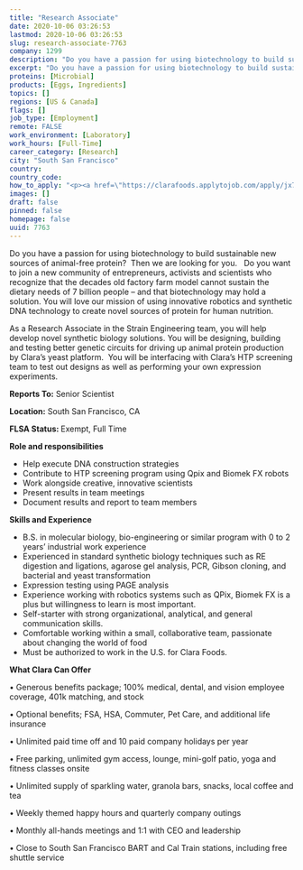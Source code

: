 ```yaml
---
title: "Research Associate"
date: 2020-10-06 03:26:53
lastmod: 2020-10-06 03:26:53
slug: research-associate-7763
company: 1299
description: "Do you have a passion for using biotechnology to build sustainable new sources of animal-free protein?  Then we are looking for you.   Do you want to join a new community of entrepreneurs, activists and scientists who recognize that the decades old factory farm model cannot sustain the dietary needs of 7 billion people – and that biotechnology may hold a solution. You will love our mission of using innovative robotics and synthetic DNA technology to create novel sources of protein for human nutrition."
excerpt: "Do you have a passion for using biotechnology to build sustainable new sources of animal-free protein?  Then we are looking for you.   Do you want to join a new community of entrepreneurs, activists and scientists who recognize that the decades old factory farm model cannot sustain the dietary needs of 7 billion people – and that biotechnology may hold a solution. You will love our mission of using innovative robotics and synthetic DNA technology to create novel sources of protein for human nutrition."
proteins: [Microbial]
products: [Eggs, Ingredients]
topics: []
regions: [US & Canada]
flags: []
job_type: [Employment]
remote: FALSE
work_environment: [Laboratory]
work_hours: [Full-Time]
career_category: [Research]
city: "South San Francisco"
country: 
country_code: 
how_to_apply: "<p><a href=\"https://clarafoods.applytojob.com/apply/jx7fwOe7IU/Research-Associate?source=proteinreport\">https://clarafoods.applytojob.com/apply/jx7fwOe7IU/Research-Associate?s…</a></p>"
images: []
draft: false
pinned: false
homepage: false
uuid: 7763
---
```

<p>Do you have a passion for using biotechnology to build sustainable new sources of animal-free protein?  Then we are looking for you.   Do you want to join a new community of entrepreneurs, activists and scientists who recognize that the decades old factory farm model cannot sustain the dietary needs of 7 billion people – and that biotechnology may hold a solution. You will love our mission of using innovative robotics and synthetic DNA technology to create novel sources of protein for human nutrition.</p>
<p>As a Research Associate in the Strain Engineering team, you will help develop novel synthetic biology solutions. You will be designing, building and testing better genetic circuits for driving up animal protein production by Clara’s yeast platform.  You will be interfacing with Clara’s HTP screening team to test out designs as well as performing your own expression experiments.</p>
<p><strong>Reports To:</strong> Senior Scientist</p>
<p><strong>Location:</strong> South San Francisco, CA</p>
<p><strong>FLSA Status: </strong>Exempt, Full Time</p>
<p><strong>Role and responsibilities</strong></p>
<ul>
<li>Help execute DNA construction strategies </li>
<li>Contribute to HTP screening program using Qpix and Biomek FX robots</li>
<li>Work alongside creative, innovative scientists</li>
<li>Present results in team meetings</li>
<li>Document results and report to team members</li>
</ul>
<p><strong>Skills and Experience</strong></p>
<ul>
<li>B.S. in molecular biology, bio-engineering or similar program with 0 to 2 years’ industrial work experience</li>
<li>Experienced in standard synthetic biology techniques such as RE digestion and ligations, agarose gel analysis, PCR, Gibson cloning, and bacterial and yeast transformation</li>
<li>Expression testing using PAGE analysis </li>
<li>Experience working with robotics systems such as QPix, Biomek FX is a plus but willingness to learn is most important.</li>
<li>Self-starter with strong organizational, analytical, and general communication skills.</li>
<li>Comfortable working within a small, collaborative team, passionate about changing the world of food</li>
<li>Must be authorized to work in the U.S. for Clara Foods.</li>
</ul>
<p><strong>What Clara Can Offer</strong></p>
<p>• Generous benefits package; 100% medical, dental, and vision employee coverage, 401k matching, and stock</p>
<p>• Optional benefits; FSA, HSA, Commuter, Pet Care, and additional life insurance</p>
<p>• Unlimited paid time off and 10 paid company holidays per year</p>
<p>• Free parking, unlimited gym access, lounge, mini-golf patio, yoga and fitness classes onsite</p>
<p>• Unlimited supply of sparkling water, granola bars, snacks, local coffee and tea</p>
<p>• Weekly themed happy hours and quarterly company outings</p>
<p>• Monthly all-hands meetings and 1:1 with CEO and leadership</p>
<p>• Close to South San Francisco BART and Cal Train stations, including free shuttle service</p>
